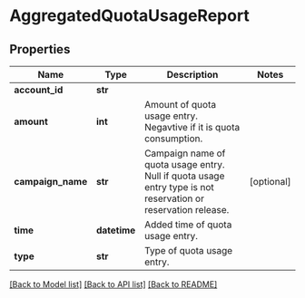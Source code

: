 # AggregatedQuotaUsageReport

## Properties
Name | Type | Description | Notes
------------ | ------------- | ------------- | -------------
**account_id** | **str** |  | 
**amount** | **int** | Amount of quota usage entry. Negavtive if it is quota consumption. | 
**campaign_name** | **str** | Campaign name of quota usage entry. Null if quota usage entry type is not reservation or reservation release. | [optional] 
**time** | **datetime** | Added time of quota usage entry. | 
**type** | **str** | Type of quota usage entry. | 

[[Back to Model list]](../README.md#documentation-for-models) [[Back to API list]](../README.md#documentation-for-api-endpoints) [[Back to README]](../README.md)


